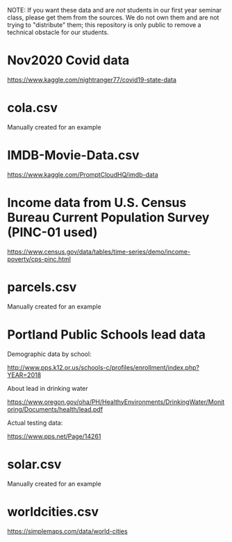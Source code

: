 NOTE: If you want these data and are *not* students in our first year seminar class, please get them from the sources. We do not own them and are not trying to "distribute" them; this repository is only public to remove a technical obstacle for our students.

# Nov2020 Covid data
https://www.kaggle.com/nightranger77/covid19-state-data

# cola.csv
Manually created for an example

# IMDB-Movie-Data.csv
https://www.kaggle.com/PromptCloudHQ/imdb-data

# Income data from U.S. Census Bureau Current Population Survey (PINC-01 used)

https://www.census.gov/data/tables/time-series/demo/income-poverty/cps-pinc.html

# parcels.csv
Manually created for an example

# Portland Public Schools lead data

Demographic data by school:

http://www.pps.k12.or.us/schools-c/profiles/enrollment/index.php?YEAR=2018

About lead in drinking water

https://www.oregon.gov/oha/PH/HealthyEnvironments/DrinkingWater/Monitoring/Documents/health/lead.pdf

Actual testing data:

https://www.pps.net/Page/14261

# solar.csv
Manually created for an example

# worldcities.csv
https://simplemaps.com/data/world-cities

